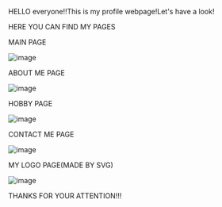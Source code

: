 HELLO everyone!!This is my profile webpage!Let's have a look!

HERE YOU CAN FIND MY PAGES

MAIN PAGE

![image](https://user-images.githubusercontent.com/57478403/108496117-d7da3580-72d3-11eb-9441-81046b51bc28.png)

ABOUT ME PAGE

![image](https://user-images.githubusercontent.com/57478403/108496268-06581080-72d4-11eb-8934-57f5aad287e8.png)

HOBBY PAGE

![image](https://user-images.githubusercontent.com/57478403/108496390-2982c000-72d4-11eb-88eb-89402f0d2c68.png)

CONTACT ME PAGE

![image](https://user-images.githubusercontent.com/57478403/108496499-5636d780-72d4-11eb-9956-53686db9427a.png)

MY LOGO PAGE(MADE BY SVG)

![image](https://user-images.githubusercontent.com/57478403/108496560-6bac0180-72d4-11eb-9f24-d496f9d99929.png)


THANKS FOR YOUR ATTENTION!!!


